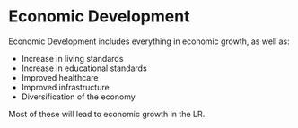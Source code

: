 # Economic Development #
Economic Development includes everything in economic growth, as well as:
- Increase in living standards
- Increase in educational standards
- Improved healthcare
- Improved infrastructure
- Diversification of the economy

Most of these will lead to economic growth in the LR.

